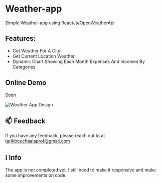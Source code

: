 # Weather-app

Simple Weather-app using ReactJs/OpenWeatherApi

## Features:

- Get Weather For A City
- Get Current Location Weather
- Dynamic Chart Showing Each Month Expenses And Incomes By Categories

## Online Demo

Soon

![Weather App Design](https://user-images.githubusercontent.com/112863517/215627405-310f615f-de4a-45ab-8469-d389bbfc1196.png)

## 📫 Feedback

If you have any feedback, please reach out to at tarikbouchaalaprof@gmail.com

## :information_source: Info

The app is not completed yet. I still need to make it responsive and make some improvements on code.